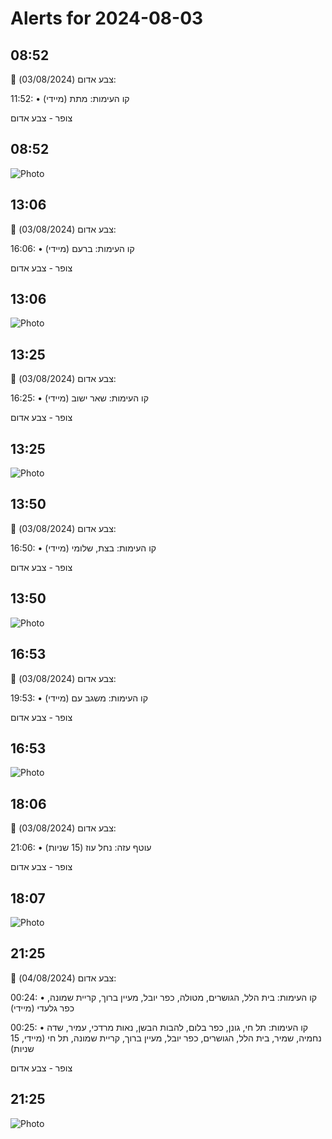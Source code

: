 # Alerts for 2024-08-03

## 08:52

🔴 צבע אדום (03/08/2024):

11:52:
• קו העימות: מתת (מיידי)

צופר - צבע אדום

## 08:52

![Photo](images/23996.jpg)

## 13:06

🔴 צבע אדום (03/08/2024):

16:06:
• קו העימות: ברעם (מיידי)

צופר - צבע אדום

## 13:06

![Photo](images/23998.jpg)

## 13:25

🔴 צבע אדום (03/08/2024):

16:25:
• קו העימות: שאר ישוב (מיידי)

צופר - צבע אדום

## 13:25

![Photo](images/24000.jpg)

## 13:50

🔴 צבע אדום (03/08/2024):

16:50:
• קו העימות: בצת, שלומי (מיידי)

צופר - צבע אדום

## 13:50

![Photo](images/24004.jpg)

## 16:53

🔴 צבע אדום (03/08/2024):

19:53:
• קו העימות: משגב עם (מיידי)

צופר - צבע אדום

## 16:53

![Photo](images/24006.jpg)

## 18:06

🔴 צבע אדום (03/08/2024):

21:06:
• עוטף עזה: נחל עוז (15 שניות)

צופר - צבע אדום

## 18:07

![Photo](images/24008.jpg)

## 21:25

🔴 צבע אדום (04/08/2024):

00:24:
• קו העימות: בית הלל, הגושרים, מטולה, כפר יובל, מעיין ברוך, קריית שמונה, כפר גלעדי (מיידי)

00:25:
• קו העימות: תל חי, גונן, כפר בלום, להבות הבשן, נאות מרדכי, עמיר, שדה נחמיה, שמיר, בית הלל, הגושרים, כפר יובל, מעיין ברוך, קריית שמונה, תל חי (מיידי, 15 שניות)

צופר - צבע אדום

## 21:25

![Photo](images/24030.jpg)

